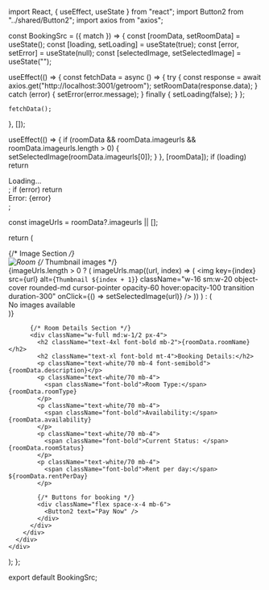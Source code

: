 import React, { useEffect, useState } from "react";
import Button2 from "../shared/Button2";
import axios from "axios";

const BookingSrc = ({ match }) => {
  const [roomData, setRoomData] = useState(); 
  const [loading, setLoading] = useState(true);
  const [error, setError] = useState(null);
  const [selectedImage, setSelectedImage] = useState(""); 

  useEffect(() => {
    const fetchData = async () => {
      try {
        const response = await axios.get("http://localhost:3001/getroom");
        setRoomData(response.data);
      } catch (error) {
        setError(error.message);
      } finally {
        setLoading(false);
      }
    };

    fetchData();
  }, []);


  useEffect(() => {
    if (roomData && roomData.imageurls && roomData.imageurls.length > 0) {
      setSelectedImage(roomData.imageurls[0]); 
    }
  }, [roomData]);
  if (loading) return <div>Loading...</div>;
  if (error) return <div>Error: {error}</div>;

 
  const imageUrls = roomData?.imageurls || [];

  return (
    <div className="bg-[#23223]">
      <div className="container mx-auto px-4 py-8">
        <div className="flex flex-wrap -mx-4">
          {/* Image Section */}
          <div className="w-full md:w-1/2 px-4 mb-8">
            <img
              src={selectedImage}
              alt="Room"
              className="w-full h-auto rounded-lg shadow-md mb-4"
              id="mainImage"
            />
            {/* Thumbnail images */}
            <div className="flex gap-4 py-4 justify-center overflow-x-auto">
              {imageUrls.length > 0 ? (
                imageUrls.map((url, index) => (
                  <img
                    key={index}
                    src={url}
                    alt={`Thumbnail ${index + 1}`}
                    className="w-16 sm:w-20 object-cover rounded-md cursor-pointer opacity-60 hover:opacity-100 transition duration-300"
                    onClick={() => setSelectedImage(url)} 
                  />
                ))
              ) : (
                <div>No images available</div>
              )}
            </div>
          </div>

          {/* Room Details Section */}
          <div className="w-full md:w-1/2 px-4">
            <h2 className="text-4xl font-bold mb-2">{roomData.roomName}</h2>
            <h2 className="text-xl font-bold mt-4">Booking Details:</h2>
            <p className="text-white/70 mb-4 font-semibold">{roomData.description}</p>
            <p className="text-white/70 mb-4">
              <span className="font-bold">Room Type:</span> {roomData.roomType}
            </p>
            <p className="text-white/70 mb-4">
              <span className="font-bold">Availability:</span> {roomData.availability}
            </p>
            <p className="text-white/70 mb-4">
              <span className="font-bold">Current Status: </span>{roomData.roomStatus}
            </p>
            <p className="text-white/70 mb-4">
              <span className="font-bold">Rent per day:</span> ${roomData.rentPerDay}
            </p>

            {/* Buttons for booking */}
            <div className="flex space-x-4 mb-6">
              <Button2 text="Pay Now" />
            </div>
          </div>
        </div>
      </div>
    </div>
  );
};

export default BookingSrc;
